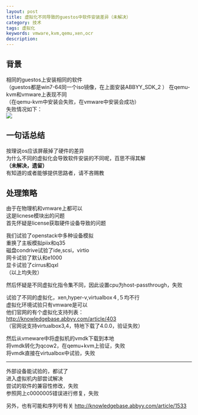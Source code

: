 ```yaml
---
layout: post
title: 虚拟化不同导致的guestos中软件安装差异（未解决）
category: 技术
tags: 虚拟化
keywords: vmware,kvm,qemu,xen,ocr
description: 
---
```


## 背景 ##

相同的guestos上安装相同的软件  
（guestos都是win7-64同一个iso镜像，在上面安装ABBYY_SDK_2  ）
在qemu-kvm和vmware上表现不同  
（在qemu-kvm中安装会失败，在vmware中安装会成功）  
失败情况如下：  
![](http://i.imgur.com/XBhTtQC.png)

## 一句话总结 ##

按理说os应该屏蔽掉了硬件的差异  
为什么不同的虚拟化会导致软件安装的不同呢，百思不得其解  
**（未解决，遗留）**  
有知道的或者能够提供思路者，请不吝赐教  

## 处理策略 ##

由于在物理机和vmware上都可以  
这是licnese模块出的问题  
首先怀疑是license获取硬件设备导致的问题  

我们试验了openstack中多种设备模拟  
重换了主板模拟piix和q35  
磁盘condrive试验了ide,scsi，virtio  
网卡试验了默认和e1000  
显卡试验了cirrus和qxl  
（以上均失败）  

然后怀疑是不同虚拟化指令集不同，因此设置cpu为host-passthrough，失败  

试验了不同的虚拟化，xen,hyper-v,virtualbox４,５均不行  
虚拟化环境试验只有vmware是可以  
他们官网的有个虚拟化支持列表：  
http://knowledgebase.abbyy.com/article/403  
（官网说支持virtualbox3,4，特地下载了4.0.0，验证失败）  

然后从vmeware中将虚拟机的vmdk下载到本地  
将vmdk转化为qcow2，在qemu+kvm上验证，失败  
将vmdk直接在virtualbox中试验，失败  


----------

外部设备能试验的，都试了  
进入虚拟机内部尝试解决  
尝试的软件的兼容性修改，失败  
参照网上c0000005错误进行修复，失败  





另外，也有可能和序列号有关
http://knowledgebase.abbyy.com/article/1533